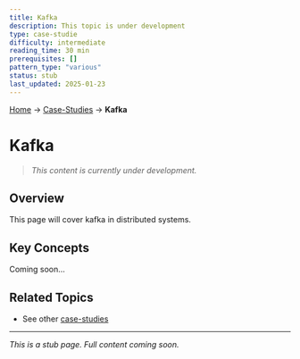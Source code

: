 ```yaml
---
title: Kafka
description: This topic is under development
type: case-studie
difficulty: intermediate
reading_time: 30 min
prerequisites: []
pattern_type: "various"
status: stub
last_updated: 2025-01-23
---
```


<!-- Navigation -->
[Home](../introduction/index.md) → [Case-Studies](index.md) → **Kafka**

# Kafka

> *This content is currently under development.*

## Overview

This page will cover kafka in distributed systems.

## Key Concepts

Coming soon...

## Related Topics

- See other [case-studies](index.md)

---

*This is a stub page. Full content coming soon.*

